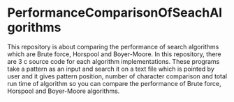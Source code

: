 # PerformanceComparisonOfSeachAlgorithms
This repository is about comparing the performance of search algorithms which are Brute force, Horspool and Boyer-Moore. In this repository, there are 3 c source code for each algorithm implementations. These programs take a pattern as an input and search it on a text file which is pointed by user and it gives pattern position, number of character comparison and total run time of algorithm so you can compare the performance of Brute force, Horspool and Boyer-Moore algorithms.

